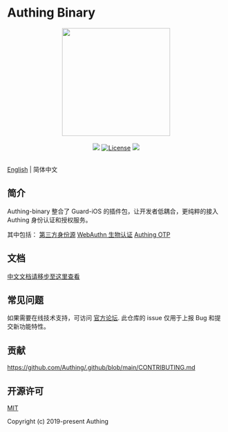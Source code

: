 # Authing Binary

<div align=center>
  <img width="250" src="https://files.authing.co/authing-console/authing-logo-new-20210924.svg" />
</div>
<br/>
<div align="center">
  <a href="https://forum.authing.cn/" target="_blank"><img src="https://img.shields.io/badge/chat-forum-blue" /></a>
  <a href="https://opensource.org/licenses/MIT" target="_blank"><img src="https://img.shields.io/badge/License-MIT-success" alt="License"></a>
  <a href="javascript:;"><img src="https://img.shields.io/badge/PRs-welcome-green"></a>
<br/>

<br>
</div>

[English](./README.md) | 简体中文

## 简介

Authing-binary 整合了 Guard-iOS 的插件包，让开发者低耦合，更纯粹的接入 Authing 身份认证和授权服务。

其中包括：
[第三方身份源](https://docs.authing.cn/v2/reference/sdk-for-ios/social/)
[WebAuthn 生物认证](https://docs.authing.cn/v2/reference/sdk-for-ios/webauthn.html)
[Authing OTP](https://docs.authing.cn/v2/reference/sdk-for-ios/scenario/otp.html)

## 文档

[中文文档请移步至这里查看](https://docs.authing.cn/v2/reference/sdk-for-ios/)

## 常见问题

如果需要在线技术支持，可访问 [官方论坛](https://forum.authing.cn/). 此仓库的 issue 仅用于上报 Bug 和提交新功能特性。

## 贡献

https://github.com/Authing/.github/blob/main/CONTRIBUTING.md

## 开源许可

[MIT](https://opensource.org/licenses/MIT)

Copyright (c) 2019-present Authing
